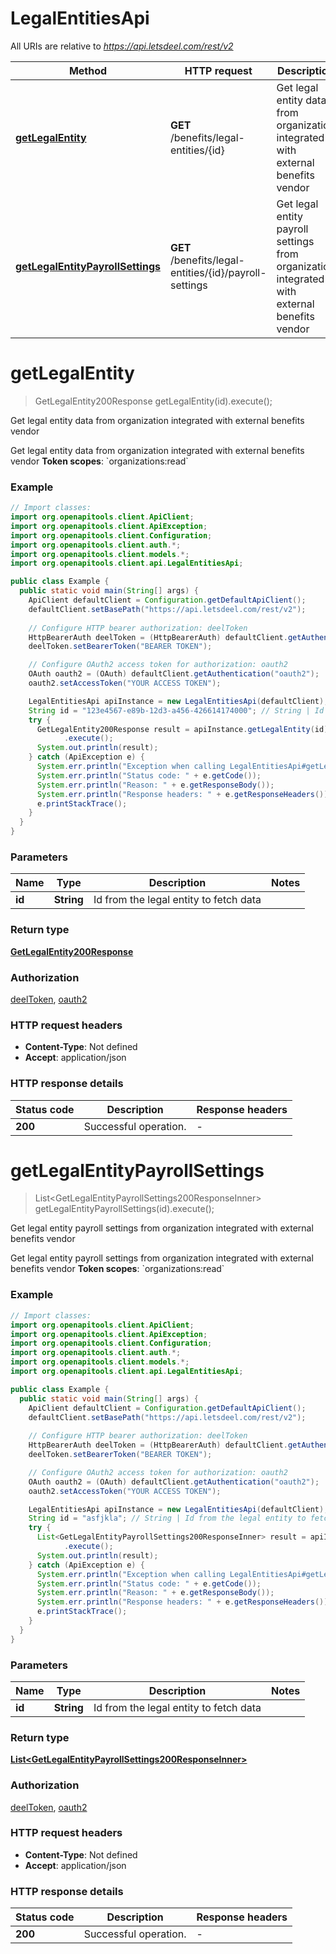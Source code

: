 # LegalEntitiesApi

All URIs are relative to *https://api.letsdeel.com/rest/v2*

| Method | HTTP request | Description |
|------------- | ------------- | -------------|
| [**getLegalEntity**](LegalEntitiesApi.md#getLegalEntity) | **GET** /benefits/legal-entities/{id} | Get legal entity data from organization integrated with external benefits vendor |
| [**getLegalEntityPayrollSettings**](LegalEntitiesApi.md#getLegalEntityPayrollSettings) | **GET** /benefits/legal-entities/{id}/payroll-settings | Get legal entity payroll settings from organization integrated with external benefits vendor |


<a id="getLegalEntity"></a>
# **getLegalEntity**
> GetLegalEntity200Response getLegalEntity(id).execute();

Get legal entity data from organization integrated with external benefits vendor

Get legal entity data from organization integrated with external benefits vendor  **Token scopes**: &#x60;organizations:read&#x60;

### Example
```java
// Import classes:
import org.openapitools.client.ApiClient;
import org.openapitools.client.ApiException;
import org.openapitools.client.Configuration;
import org.openapitools.client.auth.*;
import org.openapitools.client.models.*;
import org.openapitools.client.api.LegalEntitiesApi;

public class Example {
  public static void main(String[] args) {
    ApiClient defaultClient = Configuration.getDefaultApiClient();
    defaultClient.setBasePath("https://api.letsdeel.com/rest/v2");
    
    // Configure HTTP bearer authorization: deelToken
    HttpBearerAuth deelToken = (HttpBearerAuth) defaultClient.getAuthentication("deelToken");
    deelToken.setBearerToken("BEARER TOKEN");

    // Configure OAuth2 access token for authorization: oauth2
    OAuth oauth2 = (OAuth) defaultClient.getAuthentication("oauth2");
    oauth2.setAccessToken("YOUR ACCESS TOKEN");

    LegalEntitiesApi apiInstance = new LegalEntitiesApi(defaultClient);
    String id = "123e4567-e89b-12d3-a456-426614174000"; // String | Id from the legal entity to fetch data
    try {
      GetLegalEntity200Response result = apiInstance.getLegalEntity(id)
            .execute();
      System.out.println(result);
    } catch (ApiException e) {
      System.err.println("Exception when calling LegalEntitiesApi#getLegalEntity");
      System.err.println("Status code: " + e.getCode());
      System.err.println("Reason: " + e.getResponseBody());
      System.err.println("Response headers: " + e.getResponseHeaders());
      e.printStackTrace();
    }
  }
}
```

### Parameters

| Name | Type | Description  | Notes |
|------------- | ------------- | ------------- | -------------|
| **id** | **String**| Id from the legal entity to fetch data | |

### Return type

[**GetLegalEntity200Response**](GetLegalEntity200Response.md)

### Authorization

[deelToken](../README.md#deelToken), [oauth2](../README.md#oauth2)

### HTTP request headers

 - **Content-Type**: Not defined
 - **Accept**: application/json

### HTTP response details
| Status code | Description | Response headers |
|-------------|-------------|------------------|
| **200** | Successful operation. |  -  |

<a id="getLegalEntityPayrollSettings"></a>
# **getLegalEntityPayrollSettings**
> List&lt;GetLegalEntityPayrollSettings200ResponseInner&gt; getLegalEntityPayrollSettings(id).execute();

Get legal entity payroll settings from organization integrated with external benefits vendor

Get legal entity payroll settings from organization integrated with external benefits vendor  **Token scopes**: &#x60;organizations:read&#x60;

### Example
```java
// Import classes:
import org.openapitools.client.ApiClient;
import org.openapitools.client.ApiException;
import org.openapitools.client.Configuration;
import org.openapitools.client.auth.*;
import org.openapitools.client.models.*;
import org.openapitools.client.api.LegalEntitiesApi;

public class Example {
  public static void main(String[] args) {
    ApiClient defaultClient = Configuration.getDefaultApiClient();
    defaultClient.setBasePath("https://api.letsdeel.com/rest/v2");
    
    // Configure HTTP bearer authorization: deelToken
    HttpBearerAuth deelToken = (HttpBearerAuth) defaultClient.getAuthentication("deelToken");
    deelToken.setBearerToken("BEARER TOKEN");

    // Configure OAuth2 access token for authorization: oauth2
    OAuth oauth2 = (OAuth) defaultClient.getAuthentication("oauth2");
    oauth2.setAccessToken("YOUR ACCESS TOKEN");

    LegalEntitiesApi apiInstance = new LegalEntitiesApi(defaultClient);
    String id = "asfjkla"; // String | Id from the legal entity to fetch data
    try {
      List<GetLegalEntityPayrollSettings200ResponseInner> result = apiInstance.getLegalEntityPayrollSettings(id)
            .execute();
      System.out.println(result);
    } catch (ApiException e) {
      System.err.println("Exception when calling LegalEntitiesApi#getLegalEntityPayrollSettings");
      System.err.println("Status code: " + e.getCode());
      System.err.println("Reason: " + e.getResponseBody());
      System.err.println("Response headers: " + e.getResponseHeaders());
      e.printStackTrace();
    }
  }
}
```

### Parameters

| Name | Type | Description  | Notes |
|------------- | ------------- | ------------- | -------------|
| **id** | **String**| Id from the legal entity to fetch data | |

### Return type

[**List&lt;GetLegalEntityPayrollSettings200ResponseInner&gt;**](GetLegalEntityPayrollSettings200ResponseInner.md)

### Authorization

[deelToken](../README.md#deelToken), [oauth2](../README.md#oauth2)

### HTTP request headers

 - **Content-Type**: Not defined
 - **Accept**: application/json

### HTTP response details
| Status code | Description | Response headers |
|-------------|-------------|------------------|
| **200** | Successful operation. |  -  |


